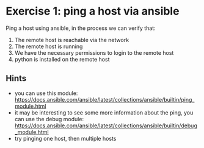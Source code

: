 # Exercise 1: ping a host via ansible

Ping a host using ansible, in the process we can verify that:
1. The remote host is reachable via the network
2. The remote host is running
3. We have the necessary permissions to login to the remote host
4. python is installed on the remote host

## Hints
- you can use this module: https://docs.ansible.com/ansible/latest/collections/ansible/builtin/ping_module.html
- it may be interesting to see some more information about the ping, you can use the debug module: https://docs.ansible.com/ansible/latest/collections/ansible/builtin/debug_module.html
- try pinging one host, then multiple hosts
